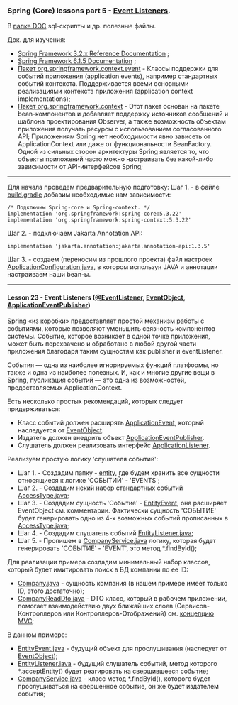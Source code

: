 ### Spring (Core) lessons part 5 - [Event Listeners](https://docs.spring.io/spring-framework/docs/current/javadoc-api/org/springframework/context/event/EventListener.html).

В [папке DOC](https://github.com/JcoderPaul/Spring_Framework_Lessons/tree/master/Spring_part_5/DOC) sql-скрипты и др. полезные файлы.

Док. для изучения:
- [Spring Framework 3.2.x Reference Documentation](https://docs.spring.io/spring-framework/docs/3.2.x/spring-framework-reference/html/index.html) ;
- [Spring Framework 6.1.5 Documentation](https://spring.io/projects/spring-framework) ;
- [Пакет org.springframework.context.event](https://docs.spring.io/spring-framework/docs/current/javadoc-api/org/springframework/context/event/package-summary.html) - Классы поддержки для событий приложения (application events), например стандартных событий контекста. Поддерживается всеми основными реализациями контекста приложения (application context implementations);
- [Пакет org.springframework.context](https://docs.spring.io/spring-framework/docs/current/javadoc-api/org/springframework/context/package-summary.html) - Этот пакет основан на пакете bean-компонентов и добавляет поддержку источников сообщений и шаблона проектирования Observer, а также возможность объектам приложения получать ресурсы с использованием согласованного API;
Приложениям Spring нет необходимости явно зависеть от ApplicationContext или даже от функциональности BeanFactory. Одной из сильных сторон архитектуры Spring является то, что объекты приложений часто можно настраивать без какой-либо зависимости от API-интерфейсов Spring;

------------------------------------------------------------------------------------
Для начала проведем предварительную подготовку:
Шаг 1. - в файле [build.gradle](https://github.com/JcoderPaul/Spring_Framework_Lessons/blob/master/Spring_part_5/build.gradle) добавим необходимые нам зависимости: 

    /* Подключим Spring-core и Spring-context. */
    implementation 'org.springframework:spring-core:5.3.22'
    implementation 'org.springframework:spring-context:5.3.22'

Шаг 2. - подключаем Jakarta Annotation API:

    implementation 'jakarta.annotation:jakarta.annotation-api:1.3.5'

Шаг 3. - создаем (переносим из прошлого проекта) файл настроек [ApplicationConfiguration.java](https://github.com/JcoderPaul/Spring_Framework_Lessons/blob/master/Spring_part_5/src/main/java/spring/oldboy/config/ApplicationConfiguration.java),
в котором используя JAVA и аннотации настраиваем наши bean-ы.

------------------------------------------------------------------------------------
#### Lesson 23 - Event Listeners ([@EventListener](https://docs.spring.io/spring-framework/docs/current/javadoc-api/org/springframework/context/event/EventListener.html), [EventObject](https://docs.oracle.com/en/java/javase/17/docs/api/java.base/java/util/EventObject.html), [ApplicationEventPublisher](https://docs.spring.io/spring-framework/docs/current/javadoc-api/org/springframework/context/ApplicationEventPublisher.html))

Spring «из коробки» предоставляет простой механизм работы с событиями, которые позволяют уменьшить 
связность компонентов системы. Событие, которое возникает в одной точке приложения, может быть 
перехвачено и обработано в любой другой части приложения благодаря таким сущностям как publisher 
и eventListener.

События — одна из наиболее игнорируемых функций платформы, но также и одна из наиболее полезных. 
И, как и многие другие вещи в Spring, публикация событий — это одна из возможностей, предоставляемых 
ApplicationContext.

Есть несколько простых рекомендаций, которых следует придерживаться:
- Класс событий должен расширять [ApplicationEvent](https://docs.spring.io/spring-framework/docs/current/javadoc-api/org/springframework/context/ApplicationEvent.html), который наследуется от [EventObject](https://docs.oracle.com/en/java/javase/17/docs/api/java.base/java/util/EventObject.html).
- Издатель должен внедрить объект [ApplicationEventPublisher](https://docs.spring.io/spring-framework/docs/current/javadoc-api/org/springframework/context/ApplicationEventPublisher.html).
- Слушатель должен реализовать интерфейс [ApplicationListener](https://docs.spring.io/spring-framework/docs/current/javadoc-api/org/springframework/context/ApplicationListener.html).

Реализуем простую логику 'слушателя событий':
- Шаг 1. - Создадим папку - [entity](https://github.com/JcoderPaul/Spring_Framework_Lessons/tree/master/Spring_part_5/src/main/java/spring/oldboy/listener/entity), где будем хранить все сущности относящиеся к логике 'СОБЫТИЙ' - 'EVENTS';
- Шаг 2. - Создадим некий набор стандартных событий [AccessType.java](https://github.com/JcoderPaul/Spring_Framework_Lessons/blob/master/Spring_part_5/src/main/java/spring/oldboy/listener/entity/AccessType.java);
- Шаг 3. - Создадим сущность 'Событие' - [EntityEvent](https://github.com/JcoderPaul/Spring_Framework_Lessons/blob/master/Spring_part_5/src/main/java/spring/oldboy/listener/entity/EntityEvent.java), она расширяет EventObject см. комментарии. Фактически сущность 'СОБЫТИЕ' будет генерировать одно из 4-х возможных событий прописанных в [AccessType.java](https://github.com/JcoderPaul/Spring_Framework_Lessons/blob/master/Spring_part_5/src/main/java/spring/oldboy/listener/entity/AccessType.java); 
- Шаг 4. - Создадим слушатель событий [EntityListener.java](https://github.com/JcoderPaul/Spring_Framework_Lessons/blob/master/Spring_part_5/src/main/java/spring/oldboy/listener/entity/EntityListener.java);
- Шаг 5. - Пропишем в [CompanyService.java](https://github.com/JcoderPaul/Spring_Framework_Lessons/blob/master/Spring_part_5/src/main/java/spring/oldboy/service/CompanyService.java) логику, которая будет генерировать 'СОБЫТИЕ' - 'EVENT', это метод *.findById();  

Для реализации примера создадим минимальный набор классов, который будет имитировать поиск в БД компании по ее ID:
- [Company.java](https://github.com/JcoderPaul/Spring_Framework_Lessons/blob/master/Spring_part_5/src/main/java/spring/oldboy/entity/Company.java) - сущность компания (в нашем примере имеет только ID, этого достаточно);
- [CompanyReadDto.java](https://github.com/JcoderPaul/Spring_Framework_Lessons/blob/master/Spring_part_5/src/main/java/spring/oldboy/dto/CompanyReadDto.java) - DTO класс, который в рабочем приложении, помогает взаимодействию двух ближайших слоев (Сервисов-Контроллеров или Контроллеров-Отображений) см. [концепцию MVC](https://github.com/JcoderPaul/HTTP_Servlets_Java_EE/tree/master/MVCPractice/DOC); 

В данном примере:
- [EntityEvent.java](https://github.com/JcoderPaul/Spring_Framework_Lessons/blob/master/Spring_part_5/src/main/java/spring/oldboy/listener/entity/EntityEvent.java) - будущий объект для прослушивания (наследует от [EventObject](https://docs.oracle.com/en/java/javase/17/docs/api/java.base/java/util/EventObject.html));
- [EntityListener.java](https://github.com/JcoderPaul/Spring_Framework_Lessons/blob/master/Spring_part_5/src/main/java/spring/oldboy/listener/entity/EntityListener.java) - будущий слушатель событий, метод которого *.acceptEntity() будет реагировать 
на свершившееся событие;
- [CompanyService.java](https://github.com/JcoderPaul/Spring_Framework_Lessons/blob/master/Spring_part_5/src/main/java/spring/oldboy/service/CompanyService.java) - класс метод *.findById(), которого будет прослушиваться на свершенное 
событие, он же будет издателем события;